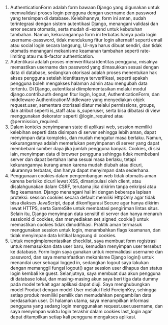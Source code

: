 1. AuthenticationForm adalah form bawaan Django yang digunakan untuk memvalidasi proses login pengguna dengan username dan password yang tersimpan di database. Kelebihannya, form ini aman, sudah terintegrasi dengan sistem autentikasi Django, menangani validasi dan error secara otomatis, serta mudah di-extend untuk kebutuhan tambahan. Namun, kekurangannya form ini terbatas hanya pada login username-password, tidak mendukung fitur login alternatif seperti email atau social login secara langsung, UI-nya harus dibuat sendiri, dan tidak otomatis menangani mekanisme keamanan tambahan seperti rate-limiting atau multi-factor authentication.
2. Autentikasi adalah proses memverifikasi identitas pengguna, misalnya memastikan username dan password yang dimasukkan sesuai dengan data di database, sedangkan otorisasi adalah proses menentukan hak akses pengguna setelah identitasnya terverifikasi, seperti apakah pengguna boleh mengakses halaman admin atau mengubah data tertentu. Di Django, autentikasi diimplementasikan melalui modul django.contrib.auth dengan fitur login, logout, AuthenticationForm, dan middleware AuthenticationMiddleware yang menyediakan objek request.user, sementara otorisasi diatur melalui permissions, groups, dan atribut seperti is_staff atau is_superuser, serta bisa dibatasi di view menggunakan dekorator seperti @login_required atau @permission_required.
3. Dalam konteks penyimpanan state di aplikasi web, session memiliki kelebihan seperti data disimpan di server sehingga lebih aman, dapat menyimpan data kompleks, dan mudah mengatur masa berlaku. Namun, kekurangannya adalah memerlukan penyimpanan di server yang dapat membebani sumber daya jika jumlah pengguna banyak. Cookies, di sisi lain, menyimpan data di browser pengguna sehingga tidak membebani server dan dapat bertahan lama sesuai masa berlaku, tetapi kekurangannya kurang aman karena mudah diubah atau dicuri, ukurannya terbatas, dan hanya dapat menyimpan data sederhana.
4. Penggunaan cookies dalam pengembangan web tidak otomatis aman karena berisiko dicuri lewat XSS, dimanipulasi oleh client, atau disalahgunakan dalam CSRF, terutama jika dikirim tanpa enkripsi atau flag keamanan. Django menangani hal ini dengan beberapa lapisan proteksi: session cookies secara default memiliki HttpOnly agar tidak bisa diakses JavaScript, dapat dikonfigurasi Secure agar hanya dikirim lewat HTTPS, serta SameSite untuk membatasi pengiriman lintas situs. Selain itu, Django menyimpan data sensitif di server dan hanya menaruh sessionid di cookies, dan menyediakan set_signed_cookie() untuk memastikan cookies tidak dimodifikasi. Praktik aman termasuk menggunakan session untuk login, menambahkan flags keamanan, dan tidak menyimpan data kritikal langsung di cookies. 
5. Untuk mengimplementasikan checklist, saya membuat form registrasi untuk memasukkan data user baru, kemudian menyimpan user tersebut ke database. Form login saya gunakan untuk memvalidasi username dan password, dan saya memanfaatkan mekanisme Django login() untuk menandai user sebagai logged in, sedangkan logout saya lakukan dengan memanggil fungsi logout() agar session user dihapus dan status login kembali ke guest. Selanjutnya, saya membuat dua akun pengguna di database lokal, dan masing-masing akun saya beri tiga data dummy pada model terkait agar aplikasi dapat diuji. Saya menghubungkan model Product dengan model User melalui field ForeignKey, sehingga setiap produk memiliki pemilik dan memudahkan pengambilan data berdasarkan user. Di halaman utama, saya menampilkan informasi pengguna yang sedang login menggunakan request.user.username, dan saya menyimpan waktu login terakhir dalam cookies last_login agar dapat ditampilkan setiap kali pengguna mengakses aplikasi.

